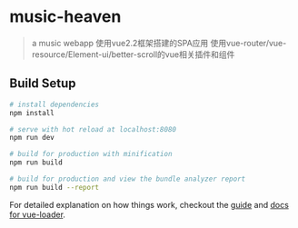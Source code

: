 # music-heaven

> a music webapp
> 使用vue2.2框架搭建的SPA应用
> 使用vue-router/vue-resource/Element-ui/better-scroll的vue相关插件和组件

## Build Setup

``` bash
# install dependencies
npm install

# serve with hot reload at localhost:8080
npm run dev

# build for production with minification
npm run build

# build for production and view the bundle analyzer report
npm run build --report
```

For detailed explanation on how things work, checkout the [guide](http://vuejs-templates.github.io/webpack/) and [docs for vue-loader](http://vuejs.github.io/vue-loader).
